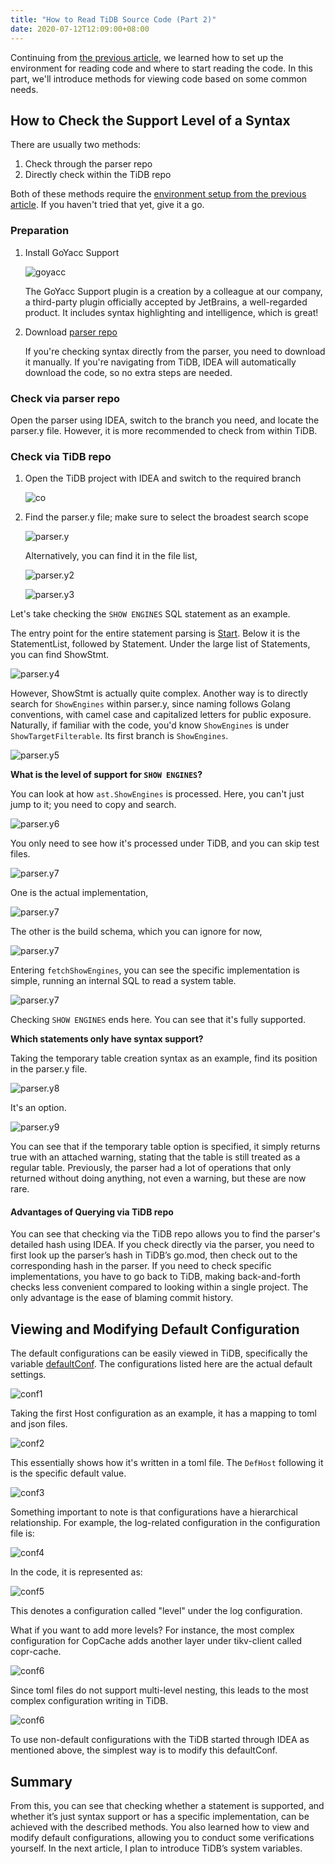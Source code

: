 ```yaml
---
title: "How to Read TiDB Source Code (Part 2)"
date: 2020-07-12T12:09:00+08:00
---
```


Continuing from [the previous article](/posts/tidb1), we learned how to set up the environment for reading code and where to start reading the code. In this part, we'll introduce methods for viewing code based on some common needs.

## How to Check the Support Level of a Syntax

There are usually two methods:

1. Check through the parser repo
2. Directly check within the TiDB repo

Both of these methods require the [environment setup from the previous article](/posts/tidb1#环境搭建). If you haven't tried that yet, give it a go.

### Preparation

1. Install GoYacc Support

    ![goyacc](/posts/images/20200712124300.png)

    The GoYacc Support plugin is a creation by a colleague at our company, a third-party plugin officially accepted by JetBrains, a well-regarded product. It includes syntax highlighting and intelligence, which is great!

2. Download [parser repo](https://github.com/pingcap/parser)

    If you're checking syntax directly from the parser, you need to download it manually. If you're navigating from TiDB, IDEA will automatically download the code, so no extra steps are needed.

### Check via parser repo

Open the parser using IDEA, switch to the branch you need, and locate the parser.y file. However, it is more recommended to check from within TiDB.

### Check via TiDB repo

1. Open the TiDB project with IDEA and switch to the required branch

    ![co](/posts/images/20200712183012.png)

2. Find the parser.y file; make sure to select the broadest search scope

    ![parser.y](/posts/images/20200712183658.png)

    Alternatively, you can find it in the file list,

    ![parser.y2](/posts/images/20200712184101.png)

    ![parser.y3](/posts/images/20200712184157.png)

Let's take checking the `SHOW ENGINES` SQL statement as an example.

The entry point for the entire statement parsing is [Start](https://github.com/pingcap/parser/blob/f56688124d8bbba98ca103dbcc667d0e3b9bef30/parser.y#L1309-L1308). Below it is the StatementList, followed by Statement. Under the large list of Statements, you can find ShowStmt.

![parser.y4](/posts/images/20200712184841.png)

However, ShowStmt is actually quite complex. Another way is to directly search for `ShowEngines` within parser.y, since naming follows Golang conventions, with camel case and capitalized letters for public exposure. Naturally, if familiar with the code, you'd know `ShowEngines` is under `ShowTargetFilterable`. Its first branch is `ShowEngines`.

![parser.y5](/posts/images/20200712185533.png)

**What is the level of support for `SHOW ENGINES`?**

You can look at how `ast.ShowEngines` is processed. Here, you can't just jump to it; you need to copy and search.

![parser.y6](/posts/images/20200712190242.png)

You only need to see how it's processed under TiDB, and you can skip test files.

![parser.y7](/posts/images/20200712190752.png)

One is the actual implementation,

![parser.y7](/posts/images/20200712190839.png)

The other is the build schema, which you can ignore for now,

![parser.y7](/posts/images/20200712190956.png)

Entering `fetchShowEngines`, you can see the specific implementation is simple, running an internal SQL to read a system table.

![parser.y7](/posts/images/20200712191054.png)

Checking `SHOW ENGINES` ends here. You can see that it's fully supported.

**Which statements only have syntax support?**

Taking the temporary table creation syntax as an example, find its position in the parser.y file.

![parser.y8](/posts/images/20200712191711.png)

It's an option.

![parser.y9](/posts/images/20200712191843.png)

You can see that if the temporary table option is specified, it simply returns true with an attached warning, stating that the table is still treated as a regular table. Previously, the parser had a lot of operations that only returned without doing anything, not even a warning, but these are now rare.

#### Advantages of Querying via TiDB repo

You can see that checking via the TiDB repo allows you to find the parser's detailed hash using IDEA. If you check directly via the parser, you need to first look up the parser’s hash in TiDB’s go.mod, then check out to the corresponding hash in the parser. If you need to check specific implementations, you have to go back to TiDB, making back-and-forth checks less convenient compared to looking within a single project. The only advantage is the ease of blaming commit history.

## Viewing and Modifying Default Configuration

The default configurations can be easily viewed in TiDB, specifically the variable [defaultConf](https://github.com/pingcap/tidb/blob/72f6a0405837b92e40de979a4f3134d9aa19a5b3/config/config.go#L547). The configurations listed here are the actual default settings.

![conf1](/posts/images/20200713172228.png)

Taking the first Host configuration as an example, it has a mapping to toml and json files.

![conf2](/posts/images/20200713172535.png)

This essentially shows how it's written in a toml file. The `DefHost` following it is the specific default value.

![conf3](/posts/images/20200713180137.png)

Something important to note is that configurations have a hierarchical relationship. For example, the log-related configuration in the configuration file is:

![conf4](/posts/images/20200715164756.png)

In the code, it is represented as:

![conf5](/posts/images/20200715164930.png)

This denotes a configuration called "level" under the log configuration.

What if you want to add more levels? For instance, the most complex configuration for CopCache adds another layer under tikv-client called copr-cache.

![conf6](/posts/images/20200715165243.png)

Since toml files do not support multi-level nesting, this leads to the most complex configuration writing in TiDB.

![conf6](/posts/images/20200715165456.png)

To use non-default configurations with the TiDB started through IDEA as mentioned above, the simplest way is to modify this defaultConf.

## Summary

From this, you can see that checking whether a statement is supported, and whether it’s just syntax support or has a specific implementation, can be achieved with the described methods. You also learned how to view and modify default configurations, allowing you to conduct some verifications yourself. In the next article, I plan to introduce TiDB’s system variables.